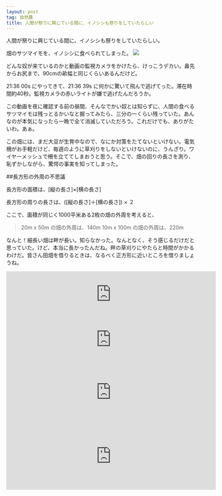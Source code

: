 ```yaml
---
layout: post
tag: 自然農
title: 人間が祭りに興じている間に、イノシシも祭りをしていたらしい
---
```

人間が祭りに興じている間に、イノシシも祭りをしていたらしい。

畑のサツマイモを、イノシシに食べられてしまった。
![](https://c2.staticflickr.com/8/7526/30127499235_15b34e2cc7.jpg)

どんな奴が来ているのかと動画の監視カメラをかけたら、けっこうデカい。鼻先からお尻まで、90cmの畝幅と同じくらいあるんだけど。

21:36 00s にやってきて、21:36 39s に何かに驚いて飛んで逃げてった。滞在時間約40秒。監視カメラの赤いライトが嫌で逃げたんだろうか。

この動画を夜に確認する前の昼間、そんなでかい奴とは知らずに、人間の食べるサツマイモは残っとるかいなと掘ってみたら、三分の一くらい残っていた。あんなのが本気になったら一晩で全て消滅していただろう。これだけでも、ありがたいわ。あぁ。

この畑には、まだ大豆が生育中なので、なにか対策をたてないといけない。電気柵がお手軽だけど、毎週のように草刈りをしないといけないのに、うんざり。ワイヤーメッシュで柵を立ててしまおうと思う。そこで、畑の回りの長さを測り、恥ずかしながら、驚愕の事実を知ってしまった。

##長方形の外周の不思議

長方形の面積は、[縦の長さ]×[横の長さ]

長方形の周りの長さは、([縦の長さ]＋[横の長さ]) × ２

ここで、面積が同じく1000平米ある2枚の畑の外周を考えると、

>20m x 50m の畑の外周は、140m
>10m x 100m の畑の外周は、220m

なんと！細長い畑は畔が長い。知らなかった。なんとなく、そう感じるだけだと思っていた。けど、本当に長かったんだね。畔の草刈りにやたらと時間がかかるわけだ。皆さん田畑を借りるときは、なるべく正方形に近いところを借りましょうね。


<iframe src="https://www.facebook.com/plugins/comment_embed.php?href=https%3A%2F%2Fwww.facebook.com%2Fkobapan%2Fposts%2F10206206290471065%3Fcomment_id%3D10206206349112531&include_parent=false" width="560" height="121" style="border:none;overflow:hidden" scrolling="no" frameborder="0" allowTransparency="true"></iframe>
<iframe src="https://www.facebook.com/plugins/comment_embed.php?href=https%3A%2F%2Fwww.facebook.com%2Fkobapan%2Fposts%2F10206206290471065%3Fcomment_id%3D10206206554717671&include_parent=false" width="560" height="121" style="border:none;overflow:hidden" scrolling="no" frameborder="0" allowTransparency="true"></iframe>
<iframe src="https://www.facebook.com/plugins/comment_embed.php?href=https%3A%2F%2Fwww.facebook.com%2Fkobapan%2Fposts%2F10206206290471065%3Fcomment_id%3D10206206570318061&include_parent=false" width="560" height="161" style="border:none;overflow:hidden" scrolling="no" frameborder="0" allowTransparency="true"></iframe>
<iframe src="https://www.facebook.com/plugins/comment_embed.php?href=https%3A%2F%2Fwww.facebook.com%2Fkobapan%2Fposts%2F10206206290471065%3Fcomment_id%3D10206206865205433&include_parent=false" width="560" height="181" style="border:none;overflow:hidden" scrolling="no" frameborder="0" allowTransparency="true"></iframe>

